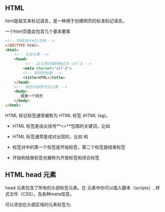 ## HTML

html是超文本标记语言，是一种用于创建网页的标准标记语言。

一个html页面会包含几个基本要素

```html
<!-- 声明为html5文档 -->
<!DOCTYPE html>
<html>
    <!-- 头部元素 -->
    <head>
         <!-- 定义网页编码格式为 utf-8 -->
        <meta charset="utf-8">
        <!-- 网页的标题 -->
        <title>HTML</title>
    </head>
    <!-- 网页内容的可见元素 -->
    <body>
       我是一个网页
    </body>
</html>
```

HTML 标记标签通常被称为 HTML 标签 (HTML tag)。

- HTML 标签是由尖括号**<>**包围的关键词，比如 <html>

- HTML 标签通常是成对出现的，比如 <body> 和 </body>

- 标签对中的第一个标签是开始标签，第二个标签是结束标签

- 开始和结束标签也被称为开放标签和闭合标签

    

## HTML head 元素

head 元素包含了所有的头部标签元素。在 <head>元素中你可以插入脚本（scripts）, 样式文件（CSS），及各种meta信息。

可以添加在头部区域的元素标签为: <title>, <style>, <meta>, <link>, <script> 

### 1.title

title 标签定义了当前文档的标题。

**title在 HTML文档中是必须的**

title元素:

- 定义了浏览器工具栏的标题
- 当网页添加到收藏夹时，显示在收藏夹中的标题
- 显示在搜索引擎结果页面的标题

### 2.link

<link> 标签定义了文档与外部资源之间的关系。

<link> 标签通常用于链接到样式表:

```html
<head>
    <link rel="stylesheet" type="text/css" href="mystyle.css">
</head>
```

### 3.style

style标签定义了HTML文档的样式


在<style> 元素中你也可以直接添加样式来渲染 HTML 文档:

```html
<head>
<style type="text/css">
	body {
        background-color:yellow
    }
	p {
        color:blue
    }
</style>
</head>
```

### 4.meta

meta标签描述了一些基本的元数据。

meta 标签提供了元数据.元数据也不显示在页面上，但会被浏览器解析。

META 元素通常用于指定网页的**描述**，**关键词**，文件的最后修改时间，作者，和其他元数据。

元数据可以使用于浏览器（如何显示内容或重新加载页面），搜索引擎（关键词），或其他Web服务。

meta 一般放置于 <head> 区域

为搜索引擎定义关键词:

```
<meta name="keywords" content="朝夕教育，在线教育">
```

为网页定义描述内容:

```
<meta name="description" content="编程 教程">
```

定义网页作者:

```
<meta name="author" content="Tina">
```

每30秒钟刷新当前页面:

```
<meta http-equiv="refresh" content="30">
```

### 5.script

script标签用于加载脚本文件

## HTML head 元素

| 标签     | 描述                               |
| :------- | :--------------------------------- |
| <head>   | 定义了文档的信息                   |
| <title>  | 定义了文档的标题                   |
| <link>   | 定义了一个文档和外部资源之间的关系 |
| <meta>   | 定义了HTML文档中的元数据           |
| <script> | 定义了客户端的脚本文件             |
| <style>  | 定义了HTML文档的样式文件           |



## HTML 元素

HTML 文档由 HTML 元素定义。

元素就是标签

## HTML 元素语法

- HTML 元素以**开始标签**起始
- HTML 元素以**结束标签**终止
- **元素的内容**是开始标签与结束标签之间的内容
- 某些 HTML 元素具有**空内容**
- 空元素**在开始标签中进行关闭**（以开始标签的结束而结束）
- 大多数 HTML 元素可拥有**属性**
- 元素和元素之间可以是嵌套关系
- **标签都是小写**



##   属性

​	属性是 HTML 元素提供的附加信息

- HTML 元素可以设置**属性**

- 属性可以在元素中添加**附加信息**

- 属性一般描述于**开始标签**

- 属性总是以名称/值对的形式出现，**比如：name="value"**。

- 属性值应该始终被包括在引号内。

- 属性和属性值对大小写不敏感（但是推荐使用小写）

    

    下面列出了适用于大多数 HTML 元素的属性：

    | 属性  | 描述                                                         |
    | :---- | :----------------------------------------------------------- |
    | class | 为html元素定义一个或多个类名（classname）(类名从样式文件引入) |
    | id    | 定义元素的唯一id                                             |
    | style | 规定元素的行内样式（inline style）                           |
    | title | 描述了元素的额外信息 (作为工具条使用)                        |

    

## HTML标签

### 1.标题

​		标题（Heading）是通过 <h1> - <h6> 标签进行定义的。

​         <h1> 定义最大的标题。 <h6> 定义最小的标题。

```html
<h1>这是一个标题。</h1>
<h2>这是一个标题。</h2>
<h3>这是一个标题。</h3>
<h4>这是一个标题。</h4>
<h5>这是一个标题。</h5>
<h6>这是一个标题。</h6>
```

请确保将 HTML 标题 标签只用于标题。不要仅仅是为了生成**粗体**或**大号**的文本而使用标题。

搜索引擎使用标题为您的网页的结构和内容编制索引。

因为用户可以通过标题来快速浏览您的网页，所以用标题来呈现文档结构是很重要的。

应该将 h1 用作主标题（最重要的），其后是 h2（次重要的），再其次是 h3，以此类推。



### 2.水平线

**<hr/>**标签 HTML 页面中创建水平线。

```html
<h1>这是一个标题。</h1>
<hr/>
<h2>这是一个标题。</h2>
```



### 3.注释

注释是用作提高其可读性，使代码更易被人理解。浏览器会忽略注释，也不会显示它们。

**注释:** 开始括号之后（左边的括号）需要紧跟一个叹号，结束括号之前（右边的括号）不需要，合理地使用注释可以对未来的代码编辑工作产生帮助。

```HTML
<!-- 这是一个标题 -->
<h1>这是一个标题。</h1>
```



### 4.段落

段落是通过 <p> 标签定义的，<p>标签是一个块级元素

```HTML
<p>这是一个段落 </p>
<p>这是另一个段落</p>
```



### 5.换行

**br**标签会在不产生一个新段落的情况下进行换行

**br**标签是一个空元素。由于关闭标签没有任何意义，因此它没有结束标签。

```HTML
<p>这个<br>段落<br>演示了分行的效果</p>
```



### 6.文本格式化

| 标签     | 描述         |
| :------- | :----------- |
| <b>      | 定义粗体文本 |
| <em>     | 定义着重文字 |
| <i>      | 定义斜体字   |
| <small>  | 定义小号字   |
| <strong> | 定义加重语气 |
| <sub>    | 定义下标字   |
| <sup>    | 定义上标字   |
| <ins>    | 定义插入字   |
| <del>    | 定义删除字   |

```

```

### 7.链接

​	HTML使用标签 <a>来设置超文本链接。

超链接可以是一个字，一个词，或者一组词，也可以是一幅图像，您可以点击这些内容来跳转到新的文档或者当前文档中的某个部分。

当您把鼠标指针移动到网页中的某个链接上时，箭头会变为一只小手。

在标签<a> 中使用了href属性来描述链接的地址。

默认情况下，链接将以以下形式出现在浏览器中：

- 一个未访问过的链接显示为蓝色字体并带有下划线。

- 访问过的链接显示为紫色并带有下划线。

- 点击链接时，链接显示为红色并带有下划线。

- target属性可以决定链接以什么形式打开

    ```HTML
    <a href="https://www.baidu.com/">百度</a>
    <a target="_blank" href="https://www.baidu.com/">百度</a>
    ```

### 8.图片

在 HTML 中，图像由<img> 标签定义。

<img> 是空标签，意思是说，它只包含属性，并且没有闭合标签。

要在页面上显示图像，你需要使用源属性（src）。src 指向图像的 URL 地址。

alt 属性用来为图像定义一串预备的可替换的文本。替换文本属性的值是用户定义的。

```HTML
<img src="https://www.zhaoxiedu.net/static/imgs/companyInfo/Logo2.png" alt="logo">
```

### 9.表格

#### 1.基础表格

表格由 <table> 标签来定义。每个表格均有若干行（由 <tr> 标签定义），每行被分割为若干单元格（由 <td> 标签定义）。字母 td 指表格数据（table data），即数据单元格的内容。数据单元格可以包含文本、图片、列表、段落、表单、水平线、表格等等。

```html
<table border="1">
    <tr>
        <td>row 1, cell 1</td>
        <td>row 1, cell 2</td>
    </tr>
    <tr>
        <td>row 2, cell 1</td>
        <td>row 2, cell 2</td>
    </tr>
</table>
```

#### 2.表头

表格的表头使用 <th> 标签进行定义。

浏览器会把表头显示为粗体居中的文本：

```html
<table border="1">
    <tr>
        <th>Header 1</th>
        <th>Header 2</th>
    </tr>
    <tr>
        <td>row 1, cell 1</td>
        <td>row 1, cell 2</td>
    </tr>
    <tr>
        <td>row 2, cell 1</td>
        <td>row 2, cell 2</td>
    </tr>
</table>
```

#### 3.合并单元格

合并单元格可以通过给**td**或者**th**设置**colspan**或者**rowspan**进行和**行合并**以及**列合并**

**colspan**：合并列

**rowspan**：合并行

```HTML
<h4>横跨两列的单元格：</h4>
<table border="1">
<tr>
  <th>姓名</th>
  <th colspan="2">电话</th>
</tr>
<tr>
  <td>Bill Gates</td>
  <td>555 77 854</td>
  <td>555 77 855</td>
</tr>
</table>

<h4>横跨两行的单元格：</h4>
<table border="1">
<tr>
  <th>姓名</th>
  <td>Bill Gates</td>
</tr>
<tr>
  <th rowspan="2">电话</th>
  <td>555 77 854</td>
</tr>
<tr>
  <td>555 77 855</td>
</tr>
</table>
```

#### 4.单元格距离

**cellpadding**：设置单元格内边距

**cellspacing**：设置单元格外边距

```HTML
<h4>cellpadding</h4>
<table border="1"
       cellpadding="10">
<tr>
  <td>First</td>
  <td>Row</td>
</tr>   
<tr>
  <td>Second</td>
  <td>Row</td>
</tr>
</table>

<h4> cellspacing</h4>
<table border="1" 
cellspacing="10">
<tr>
  <td>First</td>
  <td>Row</td>
</tr>   
<tr>
  <td>Second</td>
  <td>Row</td>
</tr>
</table>
```

#### 5.单元格内容排列方式

**align**：left | right

```html
<table width="400" border="1">
 <tr>
  <th align="left">消费项目....</th>
  <th align="right">一月</th>
  <th align="right">二月</th>
 </tr>
 <tr>
  <td align="left">衣服</td>
  <td align="right">$241.10</td>
  <td align="right">$50.20</td>
 </tr>
 <tr>
  <td align="left">化妆品</td>
  <td align="right">$30.00</td>
  <td align="right">$44.45</td>
 </tr>
 <tr>
  <td align="left">食物</td>
  <td align="right">$730.40</td>
  <td align="right">$650.00</td>
 </tr>
 <tr>
  <th align="left">总计</th>
  <th align="right">$1001.50</th>
  <th align="right">$744.65</th>
 </tr>
</table>

```

####  HTML 表格标签

| 标签    | 描述           |
| :------ | :------------- |
| <table> | 定义表格       |
| <th>    | 定义表格的表头 |
| <tr>    | 定义表格的行   |
| <td>    | 定义表格单元   |
| <thead> | 定义表格的页眉 |
| <tbody> | 定义表格的主体 |
| <tfoot> | 定义表格的页脚 |



### 10.列表

列表区分为有序列表和无需列表

#### 1.有序列表

有序列表是一列项目，列表项目使用数字进行标记。

有序列表始于 <ol> 标签。每个列表项始于 <li> 标签

可以通过**type**属性修改有序列表的样式
**type**: A| a| I | i

```HTML
<ol>
<li>内容1</li>
<li>内容2</li>
</ol>
```

#### 2.无序列表

无序列表也是一个项目的列表，此列项目使用粗体圆点（典型的小黑圆圈）进行标记。

无序列表始于 <ul> 标签。每个列表项始于 <li>

可以通过**type**属性修改无序列表的样式
**type**: disc | circle | square

```HTML
<ul>
<li>内容1</li>
<li>内容2</li>
</ul>
```

3.自定义列表

自定义列表不仅仅是一列项目，而是项目及其注释的组合。

自定义列表以 <dl> 标签开始。每个自定义列表项以 <dt> 开始。每个自定义列表项的定义以 <dd> 开始

```HTML
<dl>
<dt>Coffee</dt>
<dd>Black hot drink</dd>
<dt>Milk</dt>
<dd>White cold drink</dd>
</dl>
```

#### 列表标签

| 标签 | 描述               |
| :--- | :----------------- |
| <ol> | 定义有序列表。     |
| <ul> | 定义无序列表。     |
| <li> | 定义列表项。       |
| <dl> | 自定义定义列表。   |
| <dt> | 自定义定义项目。   |
| <dd> | 自定义定义的描述。 |



### 11.区块 div 和 span

HTML 可以通过 <div> 和 <span>将元素组合起来。

大多数 HTML 元素被定义为**块级元素**或**内联元素**。

块级元素在浏览器显示时，通常会以新行来开始（和结束）

实例: <h1>, <p>, <ul>, <table>

内联元素在显示时通常不会以新行开始

实例: <b>, <td>, <a>, <img>

####  1.div 元素

HTML <div> 元素是块级元素，它可用于组合其他 HTML 元素的容器。

<div> 元素没有特定的含义。除此之外，由于它属于块级元素，浏览器会在其前后显示折行。

如果与 CSS 一同使用，<div> 元素可用于对大的内容块设置样式属性。

div 元素的另一个常见的用途是文档布局

```HTML
<div>只是一个块级元素<div>
```

#### 2.span元素

TML <span> 元素是内联元素，可用作文本的容器

<span> 元素也没有特定的含义。

当与 CSS 一同使用时，<span> 元素可用于为部分文本设置样式属性。

```HTML
<span>这是一个span标签</span>
```



### 12.表单

表单是一个包含表单元素的区域。

表单元素是允许用户在表单中输入内容,比如：文本域(textarea)、下拉列表、单选框(radio-buttons)、复选框(checkboxes)等等。

表单使用表单标签 <form> 来设置:

```HTML
<form>
表单
</form>
```

###### action：表单提交地址

###### method:  表单提交方式



#### 1.input 输入元素

多数情况下被用到的表单标签是输入标签（<input>）。

输入类型是由类型属性（type）定义的。大多数经常被用到的输入类型如下：

##### 1.文本域（text）

文本域通过<input type="text"> 标签来设定，当用户要在表单中键入字母、数字等内容时，就会用到文本域。

```HTML
<form action="提交地址" method="get">
账号: <input type="text" name="username"><br>
</form>
```

##### 2.密码 （password）

密码字段通过标签<input type="password"> 来定义:

```HTML
<form>
密码: <input type="password" name="pwd">
</form>
```

##### 3.单选框（radio）

<input type="radio"> 标签定义了表单单选框选项

```HTML
<form>
<input type="radio" name="sex" value="1">男
<input type="radio" name="sex" value="2">女
</form>
```

##### 4.复选框（checkbox）

<input type="checkbox"> 定义了复选框. 用户需要从若干给定的选择中选取一个或若干选项。

```HTML
<form>
<input type="checkbox" name="type" value="Bike">篮球
<input type="checkbox" name="type" value="Car">足球
</form>
```

##### 5.提交按钮 （submit）

<input type="submit"> 定义了提交按钮.

当用户单击确认按钮时，表单的内容会被传送到另一个文件。表单的动作属性定义了目的文件的文件名。由动作属性定义的这个文件通常会对接收到的输入数据进行相关的处理

```HTML
<form>
账号: <input type="text" name="user">
<input type="submit" value="提交">
</form>
```

##### 6.输入属性

###### readonly：只读

###### disabled ：禁用

###### maxlength： 规定输入字段允许的最大长度



#### 2.select下拉列表

*<select>* 元素定义下拉列表

*<option>* 元素定义待选择的选项。

列表通常会把首个选项显示为被选选项。

您能够通过添加 selected 属性来定义预定义选项。

```
<select name="cars">
<option selected value="1">选项1</option>
<option value="2">选项2</option>
<option value="3">选项3</option>
<option value="4">选项4</option>
</select>
```



#### 3.textarea 文本域

*<textarea>* 元素定义多行输入字段，并且可以通过**rows**以及**cols**设置宽高

```HTML
<textarea name="message" rows="10" cols="30">
这是一个文本域
</textarea>
```



#### 4.button

*<button>* 元素定义可点击的按钮

```
<button type="button">提交</button>
```



### 13.框架

过使用框架**iframe**，你可以在同一个浏览器窗口中显示不止一个页面

```html
<iframe src="https://www.baidu.com/"></iframe>
```

​	height 和 width 属性用来定义iframe标签的高度与宽度。

属性默认以像素为单位, 但是你可以指定其按比例显示 (如："80%")

```html
<iframe width="80%" height="200" src="https://www.baidu.com/"></iframe>
```



## HTML事件

可以使 HTML 事件触发浏览器中的行为，比方说当用户点击某个 HTML 元素时启动一段 JavaScript。

#### 1.表单事件(Form Events)

表单事件在HTML表单中触发 (适用于所有 HTML 元素, 但该HTML元素需在form表单内):

| 属性     | 值       | 描述                                  |
| :------- | :------- | :------------------------------------ |
| onblur   | *script* | 当元素失去焦点时运行脚本              |
| onchange | *script* | 当元素改变时运行脚本                  |
| onfocus  | *script* | 当元素获得焦点时运行脚本              |
| onreset  | *script* | 当表单重置时运行脚本。HTML 5 不支持。 |
| onselect | *script* | 当选取元素时运行脚本                  |
| onsubmit | *script* | 当提交表单时运行脚本                  |



#### 2.键盘事件（Keyboard Events）

| 属性       | 值       | 描述                       |
| :--------- | :------- | :------------------------- |
| onkeydown  | *script* | 当按下按键时运行脚本       |
| onkeypress | *script* | 当按下并松开按键时运行脚本 |
| onkeyup    | *script* | 当松开按键时运行脚本       |



#### 3.鼠标事件（Mouse Events）

通过鼠标触发事件, 类似用户的行为:

| 属性        | 值       | 描述                             |
| :---------- | :------- | :------------------------------- |
| onclick     | *script* | 当单击鼠标时运行脚本             |
| ondblclick  | *script* | 当双击鼠标时运行脚本             |
| onmousedown | *script* | 当按下鼠标按钮时运行脚本         |
| onmousemove | *script* | 当鼠标指针移动时运行脚本         |
| onmouseout  | *script* | 当鼠标指针移出元素时运行脚本     |
| onmouseover | *script* | 当鼠标指针移至元素之上时运行脚本 |
| onmouseup   | *script* | 当松开鼠标按钮时运行脚本         |

